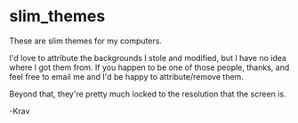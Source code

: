 # slim_themes

These are slim themes for my computers.

I'd love to attribute the backgrounds I stole and modified, but I have no idea where I got them from.
If you happen to be one of those people, thanks, and feel free to email me and I'd be happy to attribute/remove them.

Beyond that, they're pretty much locked to the resolution that the screen is.

-Krav
